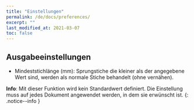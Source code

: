 ```yaml
---
title: "Einstellungen"
permalink: /de/docs/preferences/
excerpt: ""
last_modified_at: 2021-03-07
toc: false
---
```

## Ausgabeeinstellungen

* Mindeststichlänge (mm): Sprungstiche die kleiner als der angegebene Wert sind, werden als normale Stiche behandelt (ohne vernähen).

**Info**: Mit dieser Funktion wird kein Standardwert definiert. Die Einstellung muss auf jedes Dokument angewendet werden, in dem sie erwünscht ist.
{: .notice--info }
